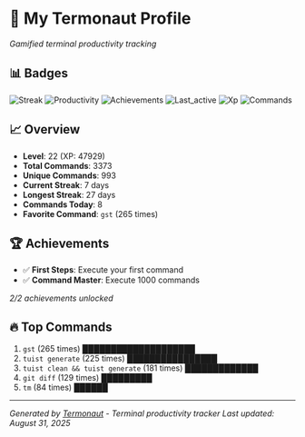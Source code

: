 # 🚀 My Termonaut Profile

*Gamified terminal productivity tracking*

## 📊 Badges

![Streak](https://img.shields.io/badge/Streak-7+days-blue?style=flat-square&logo=terminal&logoColor=white) ![Productivity](https://img.shields.io/badge/Productivity-80.0%25-green?style=flat-square&logo=terminal&logoColor=white) ![Achievements](https://img.shields.io/badge/Achievements-5%2F10-blue?style=flat-square&logo=terminal&logoColor=white) ![Last_active](https://img.shields.io/badge/Last+Active-6h+ago-yellow?style=flat-square&logo=terminal&logoColor=white) ![Xp](https://img.shields.io/badge/XP-Level+22+%2847929%2F52900%29-blue?style=flat-square&logo=terminal&logoColor=white) ![Commands](https://img.shields.io/badge/Commands-3373-blue?style=flat-square&logo=terminal&logoColor=white) 

## 📈 Overview

- **Level**: 22 (XP: 47929)
- **Total Commands**: 3373
- **Unique Commands**: 993
- **Current Streak**: 7 days
- **Longest Streak**: 27 days
- **Commands Today**: 8
- **Favorite Command**: `gst` (265 times)

## 🏆 Achievements

- ✅ **First Steps**: Execute your first command
- ✅ **Command Master**: Execute 1000 commands

*2/2 achievements unlocked*

## 🔥 Top Commands

1. `gst` (265 times) ████████████████████
2. `tuist generate` (225 times) ████████████████
3. `tuist clean && tuist generate` (181 times) █████████████
4. `git diff` (129 times) █████████
5. `tm` (84 times) ██████

---

*Generated by [Termonaut](https://github.com/oiahoon/termonaut) - Terminal productivity tracker*
*Last updated: August 31, 2025*
